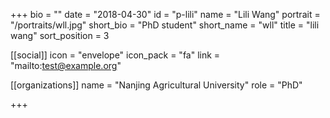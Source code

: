 +++
bio = ""
date = "2018-04-30"
id = "p-lili"
name = "Lili Wang"
portrait = "/portraits/wll.jpg"
short_bio = "PhD student"
short_name = "wll"
title = "lili wang"
sort_position = 3

[[social]]
    icon = "envelope"
    icon_pack = "fa"
    link = "mailto:test@example.org"

[[organizations]]
    name = "Nanjing Agricultural University"
    role = "PhD"

+++
